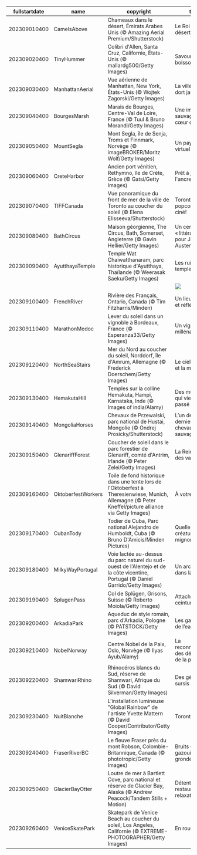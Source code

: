 |fullstartdate|name|copyright|title|image|
|--|--|--|--|--|
202309010400|CamelsAbove|Chameaux dans le désert, Émirats Arabes Unis (© Amazing Aerial Premium/Shutterstock)|Le Roi du désert!|![](/fr-CA/2023/09/202309010400CamelsAbove.jpg)|
202309020400|TinyHummer|Colibri d'Allen, Santa Cruz, Californie, États-Unis (© mallardg500/Getty Images)|Savourer une boisson florale|![](/fr-CA/2023/09/202309020400TinyHummer.jpg)|
202309030400|ManhattanAerial|Vue aérienne de Manhattan, New York, États-Unis (© Wojtek Zagorski/Getty Images)|La ville qui ne dort jamais!|![](/fr-CA/2023/09/202309030400ManhattanAerial.jpg)|
202309040400|BourgesMarsh|Marais de Bourges, Centre-Val de Loire, France (© Tuul & Bruno Morandi/Getty Images)|Une immersion sauvage au cœur de la cité!|![](/fr-CA/2023/09/202309040400BourgesMarsh.jpg)|
202309050400|MountSegla|Mont Segla, île de Senja, Troms et Finnmark, Norvège (© imageBROKER/Moritz Wolf/Getty Images)|Un paysage virtuel ou réel?|![](/fr-CA/2023/09/202309050400MountSegla.jpg)|
202309060400|CreteHarbor|Ancien port vénitien, Rethymno, île de Crète, Grèce (© Gatsi/Getty Images)|Prêt à jeter l'ancre?|![](/fr-CA/2023/09/202309060400CreteHarbor.jpg)|
202309070400|TIFFCanada|Vue panoramique du front de mer de la ville de Toronto au coucher du soleil (© Elena Elisseeva/Shutterstock)|Toronto, du popcorn et du ciné!|![](/fr-CA/2023/09/202309070400TIFFCanada.jpg)|
202309080400|BathCircus|Maison géorgienne, The Circus, Bath, Somerset, Angleterre (© Gavin Hellier/Getty Images)|Un cercle « littéraire » pour Jane Austen|![](/fr-CA/2023/09/202309080400BathCircus.jpg)|
202309090400|AyutthayaTemple|Temple Wat Chaiwatthanaram, parc historique d'Ayutthaya, Thaïlande (© Weerasak Saeku/Getty Images)|Les ruines d'un temple royal|![](/fr-CA/2023/09/202309090400AyutthayaTemple.jpg)|
||||![](/fr-CA/2023/09/.jpg)|
202309100400|FrenchRiver|Rivière des Français, Ontario, Canada (© Tim Fitzharris/Minden)|Un lieu calme... et réfléchi|![](/fr-CA/2023/09/202309100400FrenchRiver.jpg)|
202309110400|MarathonMedoc|Lever du soleil dans un vignoble à Bordeaux, France (© Esperanza33/Getty Images)|Un vignoble millénaire|![](/fr-CA/2023/09/202309110400MarathonMedoc.jpg)|
202309120400|NorthSeaStairs|Mer du Nord au coucher du soleil, Norddorf, île d'Amrum, Allemagne (© Frederick Doerschem/Getty Images)|Le ciel, le soleil et la mer…|![](/fr-CA/2023/09/202309120400NorthSeaStairs.jpg)|
202309130400|HemakutaHill|Temples sur la colline Hemakuta, Hampi, Karnataka, Inde (© Images of india/Alamy)|Des murmures qui viennent du passé|![](/fr-CA/2023/09/202309130400HemakutaHill.jpg)|
202309140400|MongoliaHorses|Chevaux de Przewalski, parc national de Hustai, Mongolie (© Ondrej Prosicky/Shutterstock)|L’un des derniers chevaux sauvages|![](/fr-CA/2023/09/202309140400MongoliaHorses.jpg)|
202309150400|GlenariffForest|Coucher de soleil dans le parc forestier de Glenariff, comté d'Antrim, Irlande (© Peter Zelei/Getty Images)|La Reine Mère des vallées !|![](/fr-CA/2023/09/202309150400GlenariffForest.jpg)|
202309160400|OktoberfestWorkers|Toile de fond historique dans une tente lors de l'Oktoberfest à Theresienwiese, Munich, Allemagne (© Peter Kneffel/picture alliance via Getty Images)|À votre santé !|![](/fr-CA/2023/09/202309160400OktoberfestWorkers.jpg)|
202309170400|CubanTody|Todier de Cuba, Parc national Alejandro de Humboldt, Cuba (© Bruno D'Amicis/Minden Pictures)|Quelle est cette créature toute mignonne?|![](/fr-CA/2023/09/202309170400CubanTody.jpg)|
202309180400|MilkyWayPortugal|Voie lactée au-dessus du parc naturel du sud-ouest de l'Alentejo et de la côte vicentine, Portugal (© Daniel Garrido/Getty Images)|Un arc-en-ciel dans la nuit|![](/fr-CA/2023/09/202309180400MilkyWayPortugal.jpg)|
202309190400|SplugenPass|Col de Splügen, Grisons, Suisse (© Roberto Moiola/Getty Images)|Attachez vos ceintures !|![](/fr-CA/2023/09/202309190400SplugenPass.jpg)|
202309200400|ArkadiaPark|Aqueduc de style romain, parc d'Arkadia, Pologne (© PATSTOCK/Getty Images)|Les gardiens de l’eau|![](/fr-CA/2023/09/202309200400ArkadiaPark.jpg)|
202309210400|NobelNorway|Centre Nobel de la Paix, Oslo, Norvège (© Ilyas Ayub/Alamy)|La reconnaissance des défenseurs de la paix|![](/fr-CA/2023/09/202309210400NobelNorway.jpg)|
202309220400|ShamwariRhino|Rhinocéros blancs du Sud, réserve de Shamwari, Afrique du Sud (© David Silverman/Getty Images)|Des géants en sursis|![](/fr-CA/2023/09/202309220400ShamwariRhino.jpg)|
202309230400|NuitBlanche|L'installation lumineuse "Global Rainbow" de l'artiste Yvette Mattern (© David Cooper/Contributor/Getty Images)|Toronto la nuit|![](/fr-CA/2023/09/202309230400NuitBlanche.jpg)|
202309240400|FraserRiverBC|Le fleuve Fraser près du mont Robson, Colombie-Britannique, Canada (© phototropic/Getty Images)|Bruits sourds, gazouillis ou grondements ?|![](/fr-CA/2023/09/202309240400FraserRiverBC.jpg)|
202309250400|GlacierBayOtter|Loutre de mer à Bartlett Cove, parc national et réserve de Glacier Bay, Alaska (© Andrew Peacock/Tandem Stills + Motion)|Détente, restauration et relaxation!|![](/fr-CA/2023/09/202309250400GlacierBayOtter.jpg)|
202309260400|VeniceSkatePark|Skatepark de Venice Beach au coucher du soleil, Los Angeles, Californie (© EXTREME-PHOTOGRAPHER/Getty Images)|En roue libre !|![](/fr-CA/2023/09/202309260400VeniceSkatePark.jpg)|

